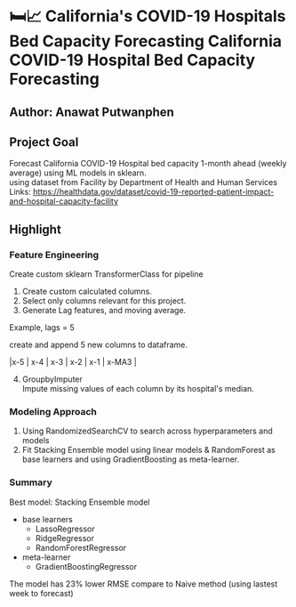 # 🛏️📈 California's COVID-19 Hospitals Bed Capacity Forecasting California COVID-19 Hospital Bed Capacity Forecasting
## Author: Anawat Putwanphen
## Project Goal
Forecast California COVID-19 Hospital bed capacity 1-month ahead (weekly average) using ML models in sklearn.
<br>
using dataset from Facility by Department of Health and Human Services
<br>
Links: https://healthdata.gov/dataset/covid-19-reported-patient-impact-and-hospital-capacity-facility 

## Highlight
### Feature Engineering
Create custom sklearn TransformerClass for
pipeline
<br>
1. Create custom calculated columns. 
2. Select only columns relevant for this project. 
3. Generate Lag features, and moving average. 
 
Example, lags = 5

create and append 5 new columns to dataframe.  

|x-5 | x-4 | x-3 | x-2 | x-1 | x-MA3 |

4. GroupbyImputer   
Impute missing values of each column by its hospital's median.


### Modeling Approach

1. Using RandomizedSearchCV to search across hyperparameters and models
2. Fit Stacking Ensemble model using linear models & RandomForest as base learners and using GradientBoosting as meta-learner.


### Summary
Best model: Stacking Ensemble model 
* base learners
    * LassoRegressor
    * RidgeRegressor
    * RandomForestRegressor
* meta-learner
    * GradientBoostingRegressor


The model has 23% lower RMSE compare to Naive method (using lastest week to forecast)
